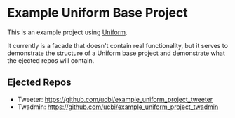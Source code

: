 # Example Uniform Base Project

This is an example project using [Uniform](https://hexdocs.pm/uniform/).

It currently is a facade that doesn't contain real functionality, but it serves
to demonstrate the structure of a Uniform base project and demonstrate what the
ejected repos will contain.

## Ejected Repos

  * Tweeter: https://github.com/ucbi/example_uniform_project_tweeter
  * Twadmin: https://github.com/ucbi/example_uniform_project_twadmin
